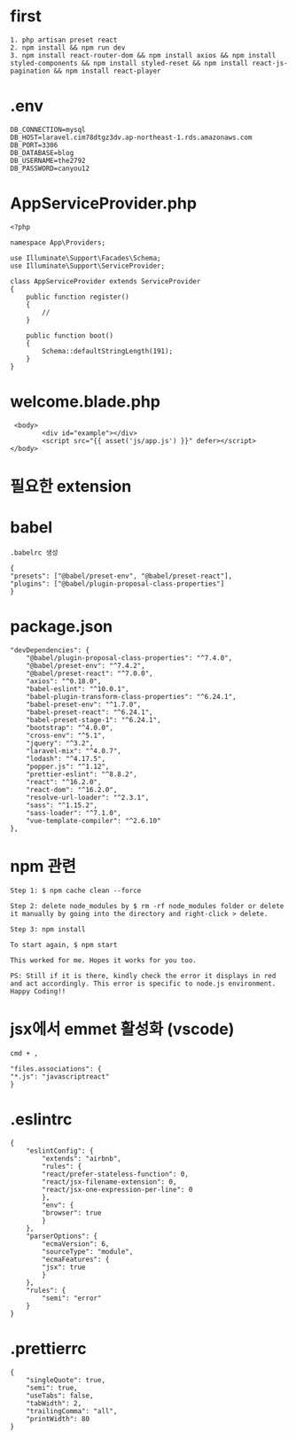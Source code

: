 # first
    1. php artisan preset react
    2. npm install && npm run dev
    3. npm install react-router-dom && npm install axios && npm install styled-components && npm install styled-reset && npm install react-js-pagination && npm install react-player

# .env
    DB_CONNECTION=mysql
    DB_HOST=laravel.cim78dtgz3dv.ap-northeast-1.rds.amazonaws.com
    DB_PORT=3306
    DB_DATABASE=blog
    DB_USERNAME=the2792
    DB_PASSWORD=canyou12

# AppServiceProvider.php
    <?php

    namespace App\Providers;

    use Illuminate\Support\Facades\Schema;
    use Illuminate\Support\ServiceProvider;

    class AppServiceProvider extends ServiceProvider
    {
        public function register()
        {
            //
        }

        public function boot()
        {
            Schema::defaultStringLength(191);
        }
    }

# welcome.blade.php
     <body>
            <div id="example"></div>
            <script src="{{ asset('js/app.js') }}" defer></script>
    </body>


# 필요한 extension
    

# babel
    .babelrc 생성

    {
    "presets": ["@babel/preset-env", "@babel/preset-react"],
    "plugins": ["@babel/plugin-proposal-class-properties"]
    }

# package.json
    "devDependencies": {
        "@babel/plugin-proposal-class-properties": "^7.4.0",
        "@babel/preset-env": "^7.4.2",
        "@babel/preset-react": "^7.0.0",
        "axios": "^0.18.0",
        "babel-eslint": "^10.0.1",
        "babel-plugin-transform-class-properties": "^6.24.1",
        "babel-preset-env": "^1.7.0",
        "babel-preset-react": "^6.24.1",
        "babel-preset-stage-1": "^6.24.1",
        "bootstrap": "^4.0.0",
        "cross-env": "^5.1",
        "jquery": "^3.2",
        "laravel-mix": "^4.0.7",
        "lodash": "^4.17.5",
        "popper.js": "^1.12",
        "prettier-eslint": "^8.8.2",
        "react": "^16.2.0",
        "react-dom": "^16.2.0",
        "resolve-url-loader": "^2.3.1",
        "sass": "^1.15.2",
        "sass-loader": "^7.1.0",
        "vue-template-compiler": "^2.6.10"
    },


# npm 관련
    Step 1: $ npm cache clean --force

    Step 2: delete node_modules by $ rm -rf node_modules folder or delete it manually by going into the directory and right-click > delete.

    Step 3: npm install

    To start again, $ npm start

    This worked for me. Hopes it works for you too.

    PS: Still if it is there, kindly check the error it displays in red and act accordingly. This error is specific to node.js environment. Happy Coding!!


# jsx에서 emmet 활성화 (vscode)
    cmd + ,

    "files.associations": {
    "*.js": "javascriptreact"
    }


# .eslintrc

    {
        "eslintConfig": {
            "extends": "airbnb",
            "rules": {
            "react/prefer-stateless-function": 0,
            "react/jsx-filename-extension": 0,
            "react/jsx-one-expression-per-line": 0
            },
            "env": {
            "browser": true
            }
        },
        "parserOptions": {
            "ecmaVersion": 6,
            "sourceType": "module",
            "ecmaFeatures": {
            "jsx": true
            }
        },
        "rules": {
            "semi": "error"
        }
    }


# .prettierrc

    {
        "singleQuote": true,
        "semi": true,
        "useTabs": false,
        "tabWidth": 2,
        "trailingComma": "all",
        "printWidth": 80
    }

